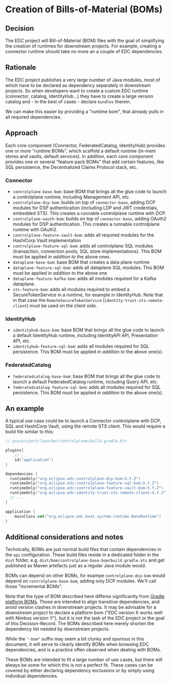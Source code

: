 # Creation of Bills-of-Material (BOMs)

## Decision

The EDC project will Bill-of-Material (BOM) files with the goal of simplifying the creation of runtimes for downstream
projects. For example, creating a connector runtime should take no more an a couple of EDC dependencies.

## Rationale

The EDC project publishes a very large number of Java modules, most of which have to be declared as dependency
separately in downstream projects. So when developers want to create a custom EDC runtime (connector, catalog,
IdentityHub...) they have to create a large version catalog and - in the best of cases - declare `bundles` therein.

We can make this easier by providing a "runtime bom", that already pulls in all required dependencies.


## Approach

Each core component (Connector, FederatedCatalog, IdentityHub) provides one or more "runtime BOMs", which scaffold a
default runtime (in-mem stores and vaults, default services). In addition, each core component provides one or several
"feature pack BOMs" that add certain features, like SQL persistence, the Decentralized Claims Protocol stack, etc. 

### Connector

- `controlplane-base-bom`: base BOM that brings all the glue code to launch a controlplane runtime, including Management API, etc.
- `controlplane-dcp-bom`: builds on top of `connector-base`, adding DCP modules for DSP authentication (including LDP and JWT
  credentials, embedded STS). This creates a runnable controlplane runtime with DCP.
- `controlplane-oauth-bom`: builds on top of `connector-base`, adding OAuth2 modules for DSP authentication. This creates a
  runnable controlplane runtime with OAuth2.
- `controlplane-feature-vault-bom`: adds all required modules for the HashiCorp Vault implementation
- `controlplane-feature-sql-bom`: adds all controlplane SQL modules (transaction, connection pools, SQL store implementations).
  This BOM must be applied _in addition to_ the above ones.
- `dataplane-base-bom`: base BOM that creates a data plane runtime
- `dataplane-feature-sql-bom`: adds all dataplane SQL modules. This BOM must be applied _in addition to_ the above one
- `dataplane-feature-kafka-bom`: adds all modules required for a Kafka dataplane.
- `sts-feature-bom`: adds all modules required to embed a SecureTokenService in a runtime, for example in IdentityHub.
  Note that in that case the `RemoteSecureTokenService` (`identity-trust-sts-remote-client`) must be used on the client side.

### IdentityHub

- `identityhub-base-bom`: base BOM that brings all the glue code to launch a default IdentityHub runtime, including
  IdentityAPI API, Presentation API, etc.
- `identityhub-feature-sql-bom`: adds all modules required for SQL persistence. This BOM must be applied _in addition
  to_ the above one(s).

### FederatedCatalog

- `federatedcatalog-base-bom`: base BOM that brings all the glue code to launch a default FederatedCatalog runtime, including
  Query API, etc.
- `federatedcatalog-feature-sql-bom`: adds all modules required for SQL persistence. This BOM must be applied _in addition
  to_ the above one(s).

## An example

A typical use case could be to launch a Connector controlplane with DCP, SQL and HashiCorp Vault, using the remote STS
client. This would require a build file similar to this:

```kotlin
// yourproject/launcher/controlplane/build.gradle.kts

plugins{
    // ...
    id("application")
}

dependencies {
  runtimeOnly("org.eclipse.edc:controlplane-dcp-bom:X.Y.Z")
  runtimeOnly("org.eclipse.edc:controlplane-feature-sql-bom:X.Y.Z")
  runtimeOnly("org.eclipse.edc:controlplane-feature-vault-bom:X.Y.Z")
  runtimeOnly("org.eclipse.edc:identity-trust-sts-remote-client:X.Y.Z") // not a BOM!
  // ...
}

application {
    mainClass.set("org.eclipse.edc.boot.system.runtime.BaseRuntime")
}
```

## Additional considerations and notes

Technically, BOMs are just normal build files that contain dependencies in the `api` configuration. These build files
reside in a dedicated folder in the `dist` folder, e.g. `dist/bom/controlplane-base-bom/build.gradle.kts` and get
published as Maven artefacts just as a regular Java module would.

BOMs can depend on other BOMs, for exampe `controlplane-dcp-bom` would depend on `controlplane-base-bom`, adding only
DCP modules. We'll call those "incremental BOMs". 

Note that the type of BOM described here differes significantly from [Gradle platform
BOMs](https://docs.gradle.org/current/userguide/platforms.html#sub:using-platform-to-control-transitive-deps). Those are
intended to align transitive dependencies, and avoid version clashes in downstream projects. It may be advisable for a
_downstream project_ to declare a platform bom ("EDC version X works well with Nimbus version Y"), but it is not the
task of the EDC project or the goal of this Decision-Record. 
The BOMs described here merely shorten the dependency list needed by downstream projects.

While the `"-bom"` suffix may seem a bit clunky and spurious in this document, it will serve to clearly identify BOMs
when browsing EDC dependencies, and is a practice often observed when dealing with BOMs.

These BOMs are intended to fit a large number of use cases, but there will always be some for which this is not a
perfect fit. These cases can be covered by either declaring dependency exclusions or by simply using individual
dependencies.